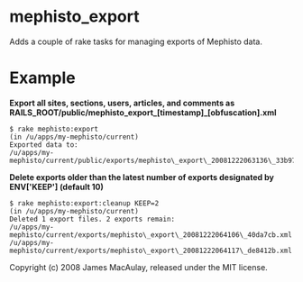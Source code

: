 mephisto_export
===============

Adds a couple of rake tasks for managing exports of Mephisto data.


Example
=======

**Export all sites, sections, users, articles, and comments as RAILS_ROOT/public/mephisto\_export\_[timestamp]\_[obfuscation].xml**

    $ rake mephisto:export
    (in /u/apps/my-mephisto/current)
    Exported data to:
    /u/apps/my-mephisto/current/public/exports/mephisto\_export\_20081222063136\_33b9705.xml
    

**Delete exports older than the latest number of exports designated by ENV['KEEP'] (default 10)**

    $ rake mephisto:export:cleanup KEEP=2
    (in /u/apps/my-mephisto/current)
    Deleted 1 export files. 2 exports remain:
    /u/apps/my-mephisto/current/exports/mephisto\_export\_20081222064106\_40da7cb.xml
    /u/apps/my-mephisto/current/exports/mephisto\_export\_20081222064117\_de8412b.xml



Copyright (c) 2008 James MacAulay, released under the MIT license.

